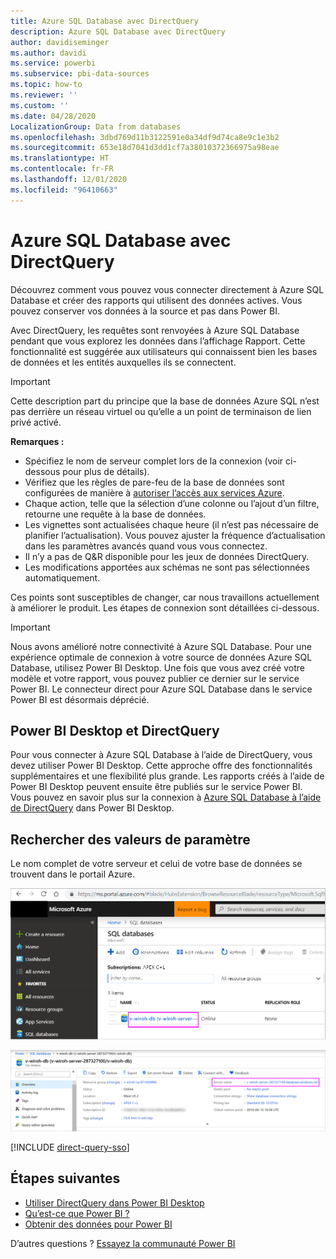 ```yaml
---
title: Azure SQL Database avec DirectQuery
description: Azure SQL Database avec DirectQuery
author: davidiseminger
ms.author: davidi
ms.service: powerbi
ms.subservice: pbi-data-sources
ms.topic: how-to
ms.reviewer: ''
ms.custom: ''
ms.date: 04/28/2020
LocalizationGroup: Data from databases
ms.openlocfilehash: 3dbd769d11b3122591e0a34df9d74ca8e9c1e3b2
ms.sourcegitcommit: 653e18d7041d3dd1cf7a38010372366975a98eae
ms.translationtype: HT
ms.contentlocale: fr-FR
ms.lasthandoff: 12/01/2020
ms.locfileid: "96410663"
---
```

# <a name="azure-sql-database-with-directquery"></a>Azure SQL Database avec DirectQuery

Découvrez comment vous pouvez vous connecter directement à Azure SQL Database et créer des rapports qui utilisent des données actives. Vous pouvez conserver vos données à la source et pas dans Power BI.

Avec DirectQuery, les requêtes sont renvoyées à Azure SQL Database pendant que vous explorez les données dans l’affichage Rapport. Cette fonctionnalité est suggérée aux utilisateurs qui connaissent bien les bases de données et les entités auxquelles ils se connectent.

> [!Important]
> Cette description part du principe que la base de données Azure SQL n’est pas derrière un réseau virtuel ou qu’elle a un point de terminaison de lien privé activé.

**Remarques :**

* Spécifiez le nom de serveur complet lors de la connexion (voir ci-dessous pour plus de détails).
* Vérifiez que les règles de pare-feu de la base de données sont configurées de manière à [autoriser l’accès aux services Azure](/azure/sql-database/sql-database-networkaccess-overview#allow-azure-services).
* Chaque action, telle que la sélection d’une colonne ou l’ajout d’un filtre, retourne une requête à la base de données.
* Les vignettes sont actualisées chaque heure (il n’est pas nécessaire de planifier l’actualisation). Vous pouvez ajuster la fréquence d’actualisation dans les paramètres avancés quand vous vous connectez.
* Il n’y a pas de Q&R disponible pour les jeux de données DirectQuery.
* Les modifications apportées aux schémas ne sont pas sélectionnées automatiquement.

Ces points sont susceptibles de changer, car nous travaillons actuellement à améliorer le produit. Les étapes de connexion sont détaillées ci-dessous.

> [!Important]
> Nous avons amélioré notre connectivité à Azure SQL Database.  Pour une expérience optimale de connexion à votre source de données Azure SQL Database, utilisez Power BI Desktop.  Une fois que vous avez créé votre modèle et votre rapport, vous pouvez publier ce dernier sur le service Power BI.  Le connecteur direct pour Azure SQL Database dans le service Power BI est désormais déprécié.

## <a name="power-bi-desktop-and-directquery"></a>Power BI Desktop et DirectQuery

Pour vous connecter à Azure SQL Database à l’aide de DirectQuery, vous devez utiliser Power BI Desktop. Cette approche offre des fonctionnalités supplémentaires et une flexibilité plus grande. Les rapports créés à l’aide de Power BI Desktop peuvent ensuite être publiés sur le service Power BI. Vous pouvez en savoir plus sur la connexion à [Azure SQL Database à l’aide de DirectQuery](desktop-use-directquery.md) dans Power BI Desktop.

## <a name="find-parameter-values"></a>Rechercher des valeurs de paramètre

Le nom complet de votre serveur et celui de votre base de données se trouvent dans le portail Azure.

![Nouvelle mise à jour du portail Azure](media/service-azure-sql-database-with-direct-connect/azureportnew_update.png)

![Mise à jour du portail Azure](media/service-azure-sql-database-with-direct-connect/azureportal_update.png)

[!INCLUDE [direct-query-sso](../includes/direct-query-sso.md)]

## <a name="next-steps"></a>Étapes suivantes

* [Utiliser DirectQuery dans Power BI Desktop](desktop-use-directquery.md)  
* [Qu’est-ce que Power BI ?](../fundamentals/power-bi-overview.md)  
* [Obtenir des données pour Power BI](service-get-data.md)  

D’autres questions ? [Essayez la communauté Power BI](https://community.powerbi.com/)